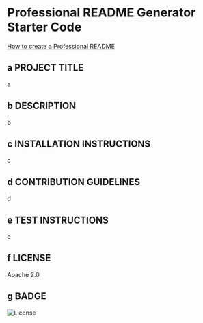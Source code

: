 # Professional README Generator Starter Code

[How to create a Professional README](https://coding-boot-camp.github.io/full-stack/github/professional-readme-guide)

## a PROJECT TITLE
a

## b DESCRIPTION
b

## c INSTALLATION INSTRUCTIONS
c

## d CONTRIBUTION GUIDELINES
d

## e TEST INSTRUCTIONS
e

## f LICENSE
Apache 2.0

## g BADGE
![License](https://img.shields.io/badge/License-Apache_2.0-blue.svg)
